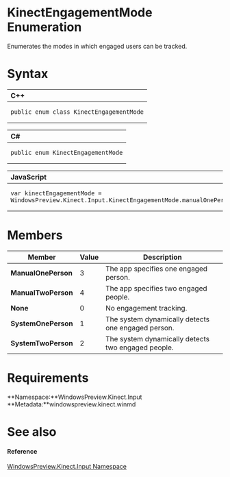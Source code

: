 KinectEngagementMode Enumeration  
================================  

Enumerates the modes in which engaged users can be tracked. <span id="syntaxSection"></span>

Syntax  
======  

<table>
<colgroup>
<col width="100%" />
</colgroup>
<thead>
<tr class="header">
<th align="left">C++</th>
</tr>
</thead>
<tbody>
<tr class="odd">
<td align="left"><pre><code>public enum class KinectEngagementMode</code></pre></td>
</tr>
</tbody>
</table>

<table>
<colgroup>
<col width="100%" />
</colgroup>
<thead>
<tr class="header">
<th align="left">C#</th>
</tr>
</thead>
<tbody>
<tr class="odd">
<td align="left"><pre><code>public enum KinectEngagementMode</code></pre></td>
</tr>
</tbody>
</table>

<table>
<colgroup>
<col width="100%" />
</colgroup>
<thead>
<tr class="header">
<th align="left">JavaScript</th>
</tr>
</thead>
<tbody>
<tr class="odd">
<td align="left"><pre><code>var kinectEngagementMode = WindowsPreview.Kinect.Input.KinectEngagementMode.manualOnePerson;</code></pre></td>
</tr>
</tbody>
</table>

<span id="ID4EEB"></span>

Members  
=======  

| Member              | Value | Description                                        |
|---------------------|-------|----------------------------------------------------|
| **ManualOnePerson** | 3     | The app specifies one engaged person.              |
| **ManualTwoPerson** | 4     | The app specifies two engaged people.              |
| **None**            | 0     | No engagement tracking.                            |
| **SystemOnePerson** | 1     | The system dynamically detects one engaged person. |
| **SystemTwoPerson** | 2     | The system dynamically detects two engaged people. |

<span id="requirements"></span>

Requirements  
============  

**Namespace:**WindowsPreview.Kinect.Input  
**Metadata:**windowspreview.kinect.winmd  

<span id="ID4ELB"></span>

See also  
========  

<span id="ID4ENB"></span>
#### Reference  

[WindowsPreview.Kinect.Input Namespace](../Kinect.Input.md)  



<!--Please do not edit the data in the comment block below.-->
<!--
TOCTitle : KinectEngagementMode Enumeration
RLTitle : KinectEngagementMode Enumeration
KeywordK : KinectEngagementMode enumeration
KeywordK : WindowsPreview.Kinect.Input.KinectEngagementMode enumeration
HelpPriority : 2
KeywordF : WindowsPreview.Kinect.Input.KinectEngagementMode
KeywordF : KinectEngagementMode
KeywordF : WindowsPreview.Kinect.Input.KinectEngagementMode
KeywordA : T:WindowsPreview.Kinect.Input.KinectEngagementMode
AssetID : T:WindowsPreview.Kinect.Input.KinectEngagementMode
Locale : en-us
CommunityContent : 1
APIType : Managed
APILocation : windowspreview.kinect.winmd
APIName : WindowsPreview.Kinect.Input.KinectEngagementMode
TargetOS : Windows
TopicType : kbSyntax
DevLang : VB
DevLang : CSharp
DevLang : JavaScript
DevLang : C++
DocSet : K4Wv2
ProjType : K4Wv2Proj
Technology : Kinect for Windows
Product : Kinect for Windows SDK v2
productversion : 20
-->
